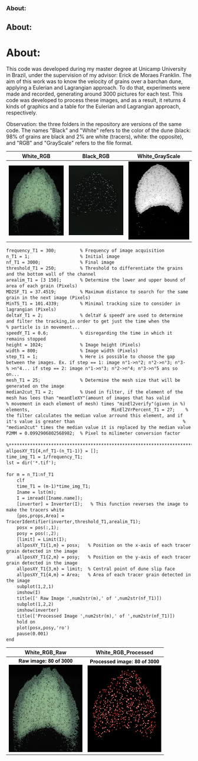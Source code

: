 ### About:
## About: 
# About: 

  This code was developed during my master degree at Unicamp University in Brazil, under the supervision of my advisor: Erick de Moraes Franklin. The aim of this work was to know the velocity of grains over a barchan dune, applying a Eulerian and Lagrangian approach. To do that, experiments were made and recorded, generating around 3000 pictures for each test. This code was developed to process these images, and as a result, it returns 4 kinds of graphics and a table for the Eulerian and Lagrangian approach, respectively.
  
  Observation: the three folders in the repository are versions of the same code. The names "Black" and "White" refers to the color of the dune (black: 98% of grains are black and 2% are white (tracers), white: the opposite), and "RGB" and "GrayScale" refers to the file format.



  White_RGB             |  Black_RGB             |  White_GrayScale
:-------------------------:|:-------------------------:|:-------------------------:
![](Figures/White_RGB.jpg)  |  ![](Figures/Black_RGB.jpg)  |  ![](Figures/White_GrayScale.jpg)



```
frequency_T1 = 300;         % Frequency of image acquisition
n_T1 = 1;                   % Initial image
nf_T1 = 3000;               % Final image
threshold_T1 = 250;         % Threshold to differentiate the grains and the bottom wall of the channel
arealim_T1 = [3 150];       % Determine the lower and upper bound of area of each grain (Pixels)
MD2SF_T1 = 37.4519;         % Maximum distance to search for the same grain in the next image (Pixels)
MinTS_T1 = 101.4339;        % Minimal tracking size to consider in lagrangian (Pixels)
deltaY_T1 = 2;              % deltaY & speedY are used to determine and filter the tracking,in order to get just the time when the                                   % particle is in movement...
speedY_T1 = 0.6;            % disregarding the time in which it remains stopped
height = 1024;              % Image height (Pixels)
width = 800;                % Image width (Pixels)
step_T1 = 1;                % Here is possible to choose the gap between the images. Ex. if step == 1: image n°1->n°2; n°2->n°3; n°3-                               % >n°4... if step == 2: image n°1->n°3; n°2->n°4; n°3->n°5 ans so on...         
mesh_T1 = 25;               % Determine the mesh size that will be generated on the image
median2cut_T1 = 2;          % Used in filter, if the element of the mesh has lees than "meanEleXY"(amount of images that has valid                                   % movement in each element of mesh) times "minEl2verify"(given in %) elements,                               MinEl2VrPercent_T1 = 27;    % the filter calculates the median value arround this element, and if it's value is greater than                                         % "median2cut" times the median value it is replaced by the median value
P2MM = 0.0992906802568982;  % Pixel to milimeter conversion factor

%***********************************************************************************************
allposXY_T1{4,nf_T1-(n_T1-1)} = [];
time_img_T1 = 1/frequency_T1; 
lst = dir('*.tif');

for m = n_T1:nf_T1
    clf
    time_T1 = (m-1)*time_img_T1;
    Iname = lst(m);
    I = imread([Iname.name]);
    [inverter] = Inverter(I);   % This function reverses the image to make the tracers white
    [pos,props,Area] = TracerIdentifier(inverter,threshold_T1,arealim_T1);
    posx = pos(:,1);
    posy = pos(:,2);
    [limit] = Limit(I);
    allposXY_T1{1,m} = posx;   % Position on the x-axis of each tracer grain detected in the image
    allposXY_T1{2,m} = posy;   % Position on the y-axis of each tracer grain detected in the image
    allposXY_T1{3,m} = limit;  % Central point of dune slip face
    allposXY_T1{4,m} = Area;   % Area of each tracer grain detected in the image
    subplot(1,2,1)
    imshow(I)    
    title([' Raw Image ',num2str(m),' of ',num2str(nf_T1)])
    subplot(1,2,2)
    imshow(inverter)    
    title(['Processed Image ',num2str(m),' of ',num2str(nf_T1)])
    hold on
    plot(posx,posy,'ro')
    pause(0.001)
end
```

  White_RGB_Raw             |  White_RGB_Processed            
:-------------------------:|:-------------------------:
![](Figures/White_RGB_Raw.jpg)  |  ![](Figures/White_RGB_Processed.jpg)  




